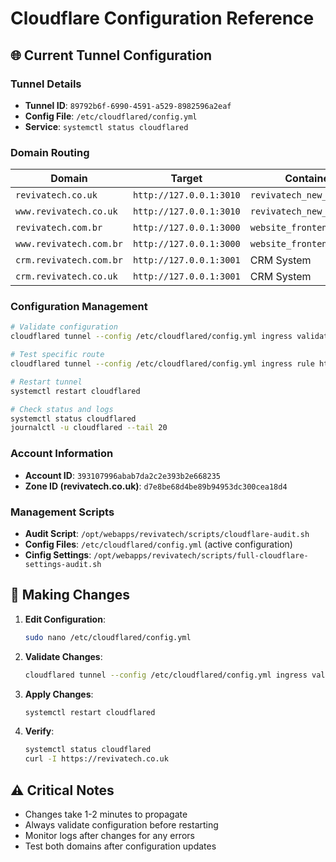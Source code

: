 # Cloudflare Configuration Reference

## 🌐 Current Tunnel Configuration

### Tunnel Details
- **Tunnel ID**: `89792b6f-6990-4591-a529-8982596a2eaf`
- **Config File**: `/etc/cloudflared/config.yml`
- **Service**: `systemctl status cloudflared`

### Domain Routing

| Domain | Target | Container | Port |
|--------|--------|-----------|------|
| `revivatech.co.uk` | `http://127.0.0.1:3010` | `revivatech_new_frontend` | 3010 |
| `www.revivatech.co.uk` | `http://127.0.0.1:3010` | `revivatech_new_frontend` | 3010 |
| `revivatech.com.br` | `http://127.0.0.1:3000` | `website_frontend_pt_dev` | 3000 |
| `www.revivatech.com.br` | `http://127.0.0.1:3000` | `website_frontend_pt_dev` | 3000 |
| `crm.revivatech.com.br` | `http://127.0.0.1:3001` | CRM System | 3001 |
| `crm.revivatech.co.uk` | `http://127.0.0.1:3001` | CRM System | 3001 |

### Configuration Management

```bash
# Validate configuration
cloudflared tunnel --config /etc/cloudflared/config.yml ingress validate

# Test specific route
cloudflared tunnel --config /etc/cloudflared/config.yml ingress rule https://revivatech.co.uk

# Restart tunnel
systemctl restart cloudflared

# Check status and logs
systemctl status cloudflared
journalctl -u cloudflared --tail 20
```

### Account Information
- **Account ID**: `393107996abab7da2c2e393b2e668235`
- **Zone ID (revivatech.co.uk)**: `d7e8be68d4be89b94953dc300cea18d4`

### Management Scripts
- **Audit Script**: `/opt/webapps/revivatech/scripts/cloudflare-audit.sh`
- **Config Files**: `/etc/cloudflared/config.yml` (active configuration)
- **Cinfig Settings**: `/opt/webapps/revivatech/scripts/full-cloudflare-settings-audit.sh`

## 🔄 Making Changes

1. **Edit Configuration**:
   ```bash
   sudo nano /etc/cloudflared/config.yml
   ```

2. **Validate Changes**:
   ```bash
   cloudflared tunnel --config /etc/cloudflared/config.yml ingress validate
   ```

3. **Apply Changes**:
   ```bash
   systemctl restart cloudflared
   ```

4. **Verify**:
   ```bash
   systemctl status cloudflared
   curl -I https://revivatech.co.uk
   ```

## ⚠️ Critical Notes

- Changes take 1-2 minutes to propagate
- Always validate configuration before restarting
- Monitor logs after changes for any errors
- Test both domains after configuration updates